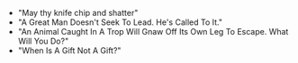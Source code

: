 - "May thy knife chip and shatter"
- "A Great Man Doesn't Seek To Lead. He's Called To It."
- "An Animal Caught In A Trop Will Gnaw Off Its Own Leg To Escape. What Will You Do?"
- "When Is A Gift Not A Gift?"
